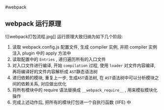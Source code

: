 #webpack 
## webpack 运行原理
![[webpack打包流程.jpg]]
运行原理大致归纳为如下几个阶段:
1.  读取 webpack.config.js 配置文件, 生成 compiler 实例, 并把 compiler 实例注入 plugin 中的 apply 方法中
2.  读取配置中的 `Entries` , 递归遍历所有的入口文件
3.  对入口文件进行编译, 开始 `compilation` 过程, 使用 `loader` 对文件内容编译, 再将编译好的文件内容解析成 `AST`静态语法树
4.  递归依赖的模块, 重复上一步, 生成`AST`语法树, 在 `AST`语法树中可以分析模块之间的依赖关系, 对应做出优化
5.  将所有模块中的 require 语法替换成 `__webpack_require__` , 用来模拟模块化操作
6.  完成上述动作后, 把所有的模块打包进一个自执行函数 (IIFE) 中